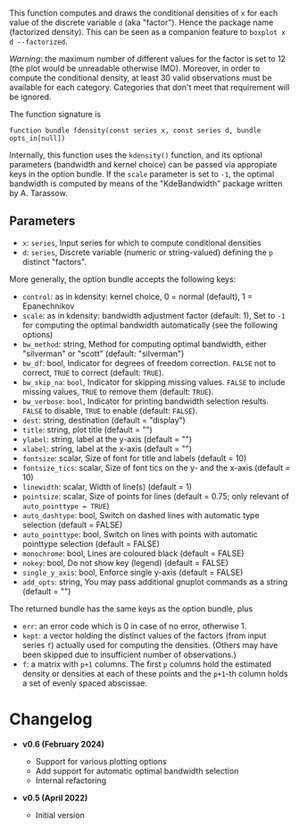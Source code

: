 This function computes and draws the conditional densities of `x` for each value of the discrete variable `d` (aka "factor"). Hence the package name (factorized density). This can be seen as a companion feature to `boxplot x d --factorized`.

_Warning_: the maximum number of different values for the factor is set to 12 (the plot would be unreadable otherwise IMO). Moreover, in order to compute the conditional density, at least 30 valid observations must be available for each category. Categories that don't meet that requirement will be ignored.

The function signature is

```
function bundle fdensity(const series x, const series d, bundle opts_in[null])
```

Internally, this function uses the `kdensity()` function, and its
optional parameters (bandwidth and kernel choice) can be passed via
appropiate keys in the option bundle. If the `scale` parameter is set to `-1`, the optimal bandwidth is computed by means of the "KdeBandwidth" package written by A. Tarassow.

## Parameters

- `x`:  `series`, Input series for which to compute conditional densities
- `d`:  `series`, Discrete variable (numeric or string-valued) defining the `p` distinct "factors".

More generally, the option bundle accepts the following keys:

- `control`: as in kdensity: kernel choice, 0 = normal (default), 1 = Epanechnikov
- `scale`: as in kdensity: bandwidth adjustment factor (default: 1), Set to `-1` for computing the optimal bandwidth automatically (see the following options)
- `bw_method`: string, Method for computing optimal bandwidth, either "silverman" or "scott" (default: "silverman")
- `bw_df`: bool, Indicator for degrees of freedom correction. `FALSE` not to correct, `TRUE` to correct (default: `TRUE`).
- `bw_skip_na`: `bool`, Indicator for skipping missing values. `FALSE` to include missing values, `TRUE` to remove them (default: `TRUE`).
- `bw_verbose`: `bool`, Indicator for printing bandwidth selection results. `FALSE` to disable, `TRUE` to enable (default: `FALSE`).
- `dest`: string, destination (default = "display")
- `title`: string, plot title (default = "")
- `ylabel`: string, label at the y-axis (default = "")
- `xlabel`: string, label at the x-axis (default = "")
- `fontsize`: scalar, Size of font for title and labels (default = 10)
- `fontsize_tics`: scalar, Size of font tics on the y- and the x-axis (default = 10)
- `linewidth`: scalar, Width of line(s) (default = 1)
- `pointsize`: scalar, Size of points for lines (default = 0.75; only relevant of `auto_pointtype = TRUE`)
- `auto_dashtype`: bool, Switch on dashed lines with automatic type selection (default = FALSE)
- `auto_pointtype`: bool, Switch on lines with points with automatic pointtype selection (default = FALSE)
- `monochrome`: bool, Lines are coloured black (default = FALSE)
- `nokey`: bool, Do not show key (legend) (default = FALSE)
- `single_y_axis`: bool, Enforce single y-axis (default = FALSE)
- `add_opts`: string, You may pass additional gnuplot commands as a string (default = "")

The returned bundle has the same keys as the option bundle, plus

- `err`: an error code which is 0 in case of no error, otherwise 1.
- `kept`: a vector holding the distinct values of the factors (from input series `f`) actually used for computing the densities. (Others may have been skipped due to insufficient number of observations.)
- `f`: a matrix with `p+1` columns. The first `p` columns hold the estimated density or densities at each of these points and the `p+1`-th column holds a set of evenly spaced abscissae.


# Changelog

* **v0.6 (February 2024)**
    * Support for various plotting options
    * Add support for automatic optimal bandwidth selection
    * Internal refactoring

* **v0.5 (April 2022)**
    * Initial version
